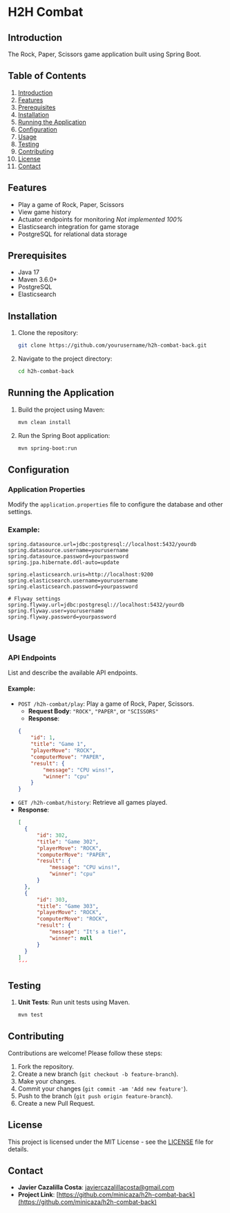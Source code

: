 # H2H Combat

## Introduction
The Rock, Paper, Scissors game application built using Spring Boot.

## Table of Contents
1. [Introduction](#introduction)
2. [Features](#features)
3. [Prerequisites](#prerequisites)
4. [Installation](#installation)
5. [Running the Application](#running-the-application)
6. [Configuration](#configuration)
7. [Usage](#usage)
8. [Testing](#testing)
9. [Contributing](#contributing)
10. [License](#license)
11. [Contact](#contact)

## Features
- Play a game of Rock, Paper, Scissors
- View game history
- Actuator endpoints for monitoring _Not implemented 100%_
- Elasticsearch integration for game storage
- PostgreSQL for relational data storage

## Prerequisites
- Java 17
- Maven 3.6.0+
- PostgreSQL
- Elasticsearch

## Installation
1. Clone the repository:
    ```bash
    git clone https://github.com/yourusername/h2h-combat-back.git
    ```
2. Navigate to the project directory:
    ```bash
    cd h2h-combat-back
    ```

## Running the Application
1. Build the project using Maven:
    ```bash
    mvn clean install
    ```
2. Run the Spring Boot application:
    ```bash
    mvn spring-boot:run
    ```

## Configuration
### Application Properties
Modify the `application.properties` file to configure the database and other settings.

### Example:
```properties
spring.datasource.url=jdbc:postgresql://localhost:5432/yourdb
spring.datasource.username=yourusername
spring.datasource.password=yourpassword
spring.jpa.hibernate.ddl-auto=update

spring.elasticsearch.uris=http://localhost:9200
spring.elasticsearch.username=yourusername
spring.elasticsearch.password=yourpassword

# Flyway settings
spring.flyway.url=jdbc:postgresql://localhost:5432/yourdb
spring.flyway.user=yourusername
spring.flyway.password=yourpassword
```

## Usage
### API Endpoints
List and describe the available API endpoints.

#### Example:
- `POST /h2h-combat/play`: Play a game of Rock, Paper, Scissors.
    - **Request Body**: `"ROCK"`, `"PAPER"`, or `"SCISSORS"`
    - **Response**:
    ```json
    {
        "id": 1,
        "title": "Game 1",
        "playerMove": "ROCK",
        "computerMove": "PAPER",
        "result": {
            "message": "CPU wins!",
            "winner": "cpu"
        }
    }
    ```
- `GET /h2h-combat/history`: Retrieve all games played.
- **Response**:
  ```json
  [
    {
        "id": 302,
        "title": "Game 302",
        "playerMove": "ROCK",
        "computerMove": "PAPER",
        "result": {
            "message": "CPU wins!",
            "winner": "cpu"
        }
    },
    {
        "id": 303,
        "title": "Game 303",
        "playerMove": "ROCK",
        "computerMove": "ROCK",
        "result": {
            "message": "It's a tie!",
            "winner": null
        }
    }
  ]
  ´´´

## Testing
1. **Unit Tests**:
    Run unit tests using Maven.
    ```bash
    mvn test
    ```

## Contributing
Contributions are welcome! Please follow these steps:
1. Fork the repository.
2. Create a new branch (`git checkout -b feature-branch`).
3. Make your changes.
4. Commit your changes (`git commit -am 'Add new feature'`).
5. Push to the branch (`git push origin feature-branch`).
6. Create a new Pull Request.

## License
This project is licensed under the MIT License - see the [LICENSE](LICENSE) file for details.

## Contact
- **Javier Cazalilla Costa**: [javiercazalillacosta@gmail.com](mailto:javiercazalillacosta@gmail.com)
- **Project Link**: [https://github.com/minicaza/h2h-combat-back](https://github.com/minicaza/h2h-combat-back)
